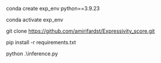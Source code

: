 conda create exp_env python==3.9.23

conda activate exp_env

git clone https://github.com/amirifardst/Expressivity_score.git

pip install -r requirements.txt

python .\inference.py



